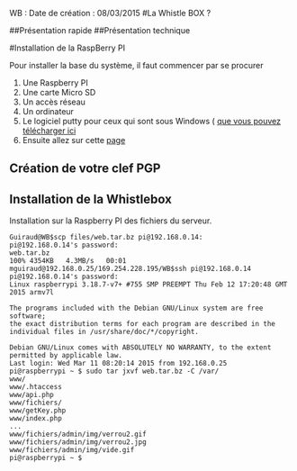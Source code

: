 WB : Date de création :  08/03/2015
#La Whistle BOX ?

##Présentation rapide
##Présentation technique


#Installation de la RaspBerry PI

Pour installer la base du système, il faut commencer par se procurer 

1. Une Raspberry PI
2. Une carte Micro SD
3. Un accès réseau
4. Un ordinateur
5. Le logiciel putty pour ceux qui sont sous Windows ( [que vous pouvez télécharger ici](http://www.chiark.greenend.org.uk/~sgtatham/putty/download.html)
6. Ensuite allez sur cette [page](https://github.com/Guiraud/WB/blob/master/Install_Raspberry.md)

## Création de votre clef PGP
## Installation de la Whistlebox
Installation sur la Raspberry PI des fichiers du serveur.

    Guiraud@WB$scp files/web.tar.bz pi@192.168.0.14:
    pi@192.168.0.14's password: 
    web.tar.bz                                                                                                                                                                               100% 4354KB   4.3MB/s   00:01    
    mguiraud@192.168.0.25/169.254.228.195/WB$ssh pi@192.168.0.14
    pi@192.168.0.14's password: 
    Linux raspberrypi 3.18.7-v7+ #755 SMP PREEMPT Thu Feb 12 17:20:48 GMT 2015 armv7l
    
    The programs included with the Debian GNU/Linux system are free software;
    the exact distribution terms for each program are described in the
    individual files in /usr/share/doc/*/copyright.
    
    Debian GNU/Linux comes with ABSOLUTELY NO WARRANTY, to the extent
    permitted by applicable law.
    Last login: Wed Mar 11 08:20:14 2015 from 192.168.0.25
    pi@raspberrypi ~ $ sudo tar jxvf web.tar.bz -C /var/
    www/
    www/.htaccess
    www/api.php
    www/fichiers/
    www/getKey.php
    www/index.php
    ...
    www/fichiers/admin/img/verrou2.gif
    www/fichiers/admin/img/verrou2.jpg
    www/fichiers/admin/img/vide.gif
    pi@raspberrypi ~ $ 


